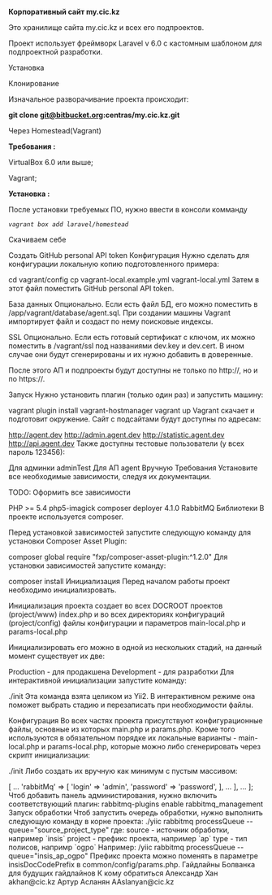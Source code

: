 **Корпоративный сайт my.cic.kz**

Это хранилище сайта my.cic.kz и всех его подпроектов.

Проект использует фреймворк Laravel v 6.0 с кастомным шаблоном для подпроектной разработки.

Установка

Клонирование

Изначальное разворачивание проекта происходит:

**git clone git@bitbucket.org:centras/my.cic.kz.git**

Через Homestead(Vagrant)

**Требования :** 

VirtualBox 6.0 или выше;

Vagrant;

**Установка :** 

После установки требуемых ПО, нужно ввести в консоли комманду 

_`vagrant box add laravel/homestead`_

Скачиваем себе 



Создать GitHub personal API token
Конфигурация
Нужно сделать для конфигурации локальную копию подготовленного примера:

cd vagrant/config
cp vagrant-local.example.yml vagrant-local.yml
Затем в этот файл поместить GitHub personal API token.

База данных
Опционально. Если есть файл БД, его можно поместить в /app/vagrant/database/agent.sql. При создании машины Vagrant импортирует файл и создаст по нему поисковые индексы.

SSL
Опционально. Если есть готовый сертификат с ключом, их можно поместить в /vagrant/ssl под названиями dev.key и dev.cert. В ином случае они будут сгенерированы и их нужно добавить в доверенные.

После этого АП и подпроекты будут доступны не только по http://, но и по https://.

Запуск
Нужно установить плагин (только один раз) и запустить машину:

vagrant plugin install vagrant-hostmanager
vagrant up
Vagrant скачает и подготовит окружение. Сайт с подсайтами будут доступны по адресам:

http://agent.dev
http://admin.agent.dev
http://statistic.agent.dev
http://api.agent.dev
Также доступны тестовые пользователи (у всех пароль 123456):

Для админки adminTest
Для АП agent
Вручную
Требования
Установите все необходимые зависимости, следуя их документации.

TODO: Оформить все зависимости

PHP >= 5.4
php5-imagick
composer
deployer 4.1.0
RabbitMQ
Библиотеки
В проекте используется composer.

Перед установкой зависимостей запустите следующую команду для установки Composer Asset Plugin:

composer global require "fxp/composer-asset-plugin:^1.2.0"
Для установки зависимостей запустите команду:

composer install
Инициализация
Перед началом работы проект необходимо инициализровать.

Инициализация проекта создает во всех DOCROOT проектов (project/www) index.php и во всех директориях конфигураций (project/config) файлы конфигурации и параметров main-local.php и params-local.php

Инициализировать его можно в одной из нескольких стадий, на данный момент существует их две:

Production - для продакшена
Development - для разработки
Для интерактивной инициализации запустите команду:

./init
Эта команда взята целиком из Yii2. В интерактивном режиме она поможет выбрать стадию и перезаписать при необходимости файлы.

Конфигурация
Во всех частях проекта присутствуют конфигурационные файлы, основные из которых main.php и params.php. Кроме того используются в обязательном порядке их локальные варианты - main-local.php и params-local.php, которые можно либо сгенерировать через скрипт инициализации:

./init
Либо создать их вручную как минимум с пустым массивом:

<?php
return [];
Укажите конфигурацию базы данных в common/main-local.php на основе конфигурации common/main.php.

Миграции
Миграции осуществляются командой migration:

./yiic migration
Остальные подкоманды соответствуют команде migrate. Миграции хранятся в common\migrations.

Ресурсы
В этом разделе описаны необходимые манипуляции с ресурсами для разворачивания проекта.

CSS
В проекте используется SASS для css. Для установки SASS нужно поставить ruby, после чего из командной строки запустить:

gem install sass
Если у вас есть дополнительные вопросы, обратитесь к разделам установки и документации на сайте SASS.

Затем можно запустить вотчер для стилей, чтобы sass автоматически компилировал стили при изменении:

sass --watch management/www/css/main.scss:frontend/www/css/main.css
Либо можно запустить создание стилей вручную:

./compile [project1,project2...]
Скрипт принимает строку со списком проектов для создания стилей через запятую.

Компиляция
Продакшн использует сжатые варианты стилей и скриптов. Для создания таковых, нужно запустить из корня проекта команду assets:

./yiic assets
После чего будут созданы соответствующие min.css и min.js в подпроектах.

Внешние источники
TODO: Epay и Esbd

Разворачивание на продакшене
В проекте используется deployer для загрузки проекта на продакшн.

dep deploy production
Для вывода списка существующих параметров, запустите:

dep help
Для вывода существующих задач:

dep list
Есть две стадии для разворачивания: production - продакшн по внутреннему адресу (192.168.1.6) beta - тестовый по внутреннему адресу (192.168.1.6)

Разворачивание проекта происходит посредством задачи deploy:

dep deploy [--branch=branchname] production|beta
Первая загрузка проекта
При первой загрузке проекта на сервер можно использовать команду следующим образом:

dep4 --init-rewrite="y" --run-migrations="n" deploy production
В этом случае не будет применено миграций для БД. --init-rewrite нужен для перезаписи файлов конфигурации, которые создаются пустыми через символические ссылки.

После разворачивания проекта можно настроить конфигурацию для подключения к БД и прочие необходимые вещи, после чего обычная задача deploy будет отрабатываться должным образом.

TODO: Описание команды и опций

Очереди обработки полисов
Для обрабтки полисов используется RabbitMQ.

Настройка RabbitMQ
На сервере может потребоваться создать пользователя для администрирования:

rabbitmqctl add_user admin password
rabbitmqctl set_user_tags admin administrator
rabbitmqctl set_permissions -p / admin ".*" ".*" ".*"
После чего добавить информацию о пользовательском логине и пароле в common/config/main-local.php:

return [
    ...
    'components' => [
        ...

        'rabbitMq' => [
            'login' => 'admin',
            'password' => 'password',
        ],

        ...
    ],
    ...
];
Чтоб добавить панель администирования, нужно включить соответствующий плагин:

rabbitmq-plugins enable rabbitmq_management
Запуск обработки
Чтоб запустить очередь обработки, нужно выполнить следующую команду в корне проекта:

./yiic rabbitmq processQueue --queue="source_project_type"
где:

source  - источник обработки, например `insis`
project - префикс проекта, например `ap`
type    - тип полисов, напримр `ogpo`
Например:

/yiic rabbitmq processQueue --queue="insis_ap_ogpo"
Префикс проекта можно поменять в параметре insisDocCodePrefix в common/config/params.php.

Гайдлайны
Болванка для будущих гайдлайнов
К кому обратиться
Александр Хан akhan@cic.kz
Артур Асланян AAslanyan@cic.kz